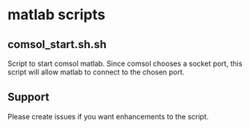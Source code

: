 #  matlab scripts

## comsol_start.sh.sh
Script to start comsol matlab.
Since comsol chooses a socket port, this script will allow matlab to connect to the chosen port.

## Support
Please create issues if you want enhancements to the script.
